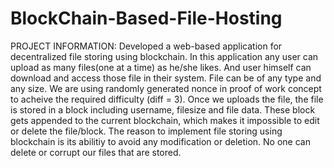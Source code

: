 # BlockChain-Based-File-Hosting

PROJECT INFORMATION:
Developed a web-based application for decentralized file storing using blockchain. In this application any user can upload as many files(one at a time) as he/she likes. And user himself can download and access those file in their system. File can be of any type and any size.
We are using randomly generated nonce in proof of work concept to acheive the required difficulty (diff = 3). Once we uploads the file, the file is stored in a block including username, filesize and file data. These block gets appended to the current blockchain, which makes it impossible to edit or delete the file/block.
The reason to implement file storing using blockchain is its abilitiy to avoid any modification or deletion. No one can delete or corrupt our files that are stored.

